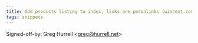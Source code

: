 ```yaml
---
title: Add products listing to index, links are permalinks (wincent.com, 63db015)
tags: snippets
---
```


Signed-off-by: Greg Hurrell &lt;greg@hurrell.net&gt;
